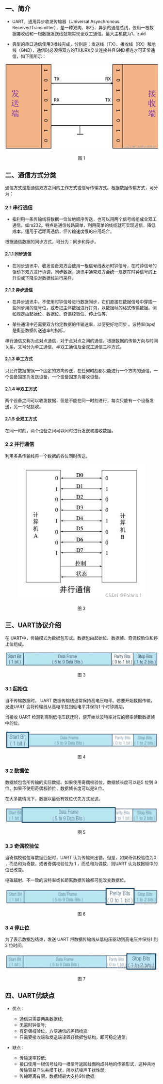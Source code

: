 ## 一、简介
- UART，通用异步收发传输器（Universal Asynchronous Receiver/Transmitter），是一种双向、串行、异步的通信总线，仅用一根数据接收线和一根数据发送线就能实现全双工通信。最大主机数为1，zuid

- 典型的串口通信使用3根线完成，分别是：发送线（TX）、接收线（RX）和地线（GND），通信时必须将双方的TX和RX交叉连接并且GND相连才可正常通信，如下图所示：

<div align="center"><img src="../pictures/UART_pct/image.png" alt="Alt text"><p>图 1</p></div> 

## 二、通信方式分类
通信方式是指通信双方之间的工作方式或信号传输方式。根据数据传输方式，可分为：

### 2.1 串行通信
- 指利用一条传输线将数据一位位地顺序传送，也可以用两个信号线组成全双工通信，如rs232。特点是通信线路简单，利用简单的线缆就可实现通信，降低成本，适用于远距离通信，但传输速度慢的应用场合。

根据通信数据的同步方式，可分为：同步和异步。
#### 2.1.1 同步通信
- 在同步通讯中，收发设备双方会使用一根信号线表示时钟信号，在时钟信号的驱动下双方进行协调，同步数据。通讯中通常双方会统一规定在时钟信号的上升沿或下降沿对数据线进行采样。

#### 2.1.2 异步通信
- 在异步通讯中，不使用时钟信号进行数据同步，它们直接在数据信号中穿插一些同步用的信号位，或者把主体数据进行打包，以数据帧的格式传输数据。例如规定由起始位、数据位、奇偶校验位、停止位等。

- 某些通讯中还需要双方约定数据的传输速率，以便更好地同步 。波特率(bps)是衡量数据传送速率的指标。

串行通信又称为点对点通信，对于点对点之间的通信，根据数据的传输方向与时间关系，又可分为单工通信、半双工通信及全双工通信三种方式。
#### 2.1.3 单工方式
只允许数据按照一个固定的方向传送，在任何时刻都只能进行一个方向的通信，一个设备固定为发送设备，一个设备固定为接收设备。

#### 2.1.4 半双工方式
两个设备之间可以收发数据，但是不能在同一时刻进行，每次只能有一个设备发送，另一个站接收。

#### 2.1.5 全双工方式
在同一时刻，两个设备之间可以同时进行发送和接收数据。

### 2.2 并行通信
利用多条传输线将一个数据的各位同时传送。
<div align="center"><img src="../pictures/UART_pct/image-1.png" alt="Alt text"><p>图 2</p></div> 

## 三、UART协议介绍
在 UART中，传输模式为数据包形式。数据包由起始位、数据帧、奇偶校验位和停止位组成。

<div align="center"><img src="../pictures/UART_pct/image-2.png" alt="Alt text"><p>图 3</p></div> 

### 3.1 起始位
当不传输数据时， UART 数据传输线通常保持高电压电平。若要开始数据传输，发送UART 会将传输线从高电平拉到低电平并保持1 个时钟周期。

当接收 UART 检测到高到低电压跃迁时，便开始以波特率对应的频率读取数据帧中的位。


<div align="center"><img src="../pictures/UART_pct/image-3.png" alt="Alt text"><p>图 4</p></div> 


### 3.2 数据位
数据帧包含所传输的实际数据。如果使用奇偶校验位，数据帧长度可以是5 位到 8 位。如果不使用奇偶校验位，数据帧长度可以是9 位。

在大多数情况下，数据以最低有效位优先方式发送。

<div align="center"><img src="../pictures/UART_pct/image-4.png" alt="Alt text"><p>图 5</p></div> 

### 3.3 奇偶校验位
当奇偶校验位与数据匹配时，UART 认为传输未出错。但是，如果奇偶校验位为0 ，而总和为奇数，或者奇偶校验位为 1 ，而总和为偶数，则UART 认为数据帧中的位已改变。

电磁辐射、不一致的波特率或长距离数据传输都可能改变数据位。

<div align="center"><img src="../pictures/UART_pct/image-5.png" alt="Alt text"><p>图 6</p></div> 

### 3.4 停止位
为了表示数据包结束，发送 UART 将数据传输线从低电压驱动到高电压并保持1 到 2 位时间。

<div align="center"><img src="../pictures/UART_pct/image-6.png" alt="Alt text"><p>图 7</p></div> 

## 四、UART优缺点 
- 优点：
  - 通信只需要两条数据线;
  - 无需时钟信号;
  - 有奇偶校验位，方便通信的差错检查;
  - 只需要接收端和发送端设置好数据包结构，即可稳定通信;

- 缺点：
  - 传输速率较低;
  - 接口使用一根信号线和一根信号返回线而构成共地的传输形式，这种共地传输容易产生共模干扰，所以抗噪声干扰性弱;
  - 传输距离有限，数据帧最大支持9位数据;

